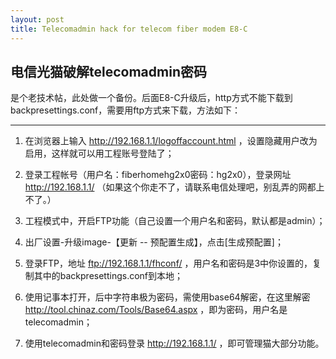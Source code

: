 ```yaml
---
layout: post
title: Telecomadmin hack for telecom fiber modem E8-C
---
```


## 电信光猫破解telecomadmin密码

是个老技术帖，此处做一个备份。后面E8-C升级后，http方式不能下载到backpresettings.conf，需要用ftp方式来下载，方法如下：

-------------------------

1. 在浏览器上输入 http://192.168.1.1/logoffaccount.html ，设置隐藏用户改为启用，这样就可以用工程账号登陆了；

2. 登录工程帐号（用户名：fiberhomehg2x0密码：hg2x0），登录网址 http://192.168.1.1/ （如果这个你走不了，请联系电信处理吧，别乱弄的网都上不了。）

3. 工程模式中，开启FTP功能（自己设置一个用户名和密码，默认都是admin）；

4. 出厂设置-升级image-【更新 -- 预配置生成】，点击[生成预配置]；

5. 登录FTP，地址 ftp://192.168.1.1/fhconf/ ，用户名和密码是3中你设置的，复制其中的backpresettings.conf到本地；

6. 使用记事本打开，后中字符串极为密码，需使用base64解密，在这里解密 http://tool.chinaz.com/Tools/Base64.aspx ，即为密码，用户名是 telecomadmin；

7. 使用telecomadmin和密码登录 http://192.168.1.1/ ，即可管理猫大部分功能。